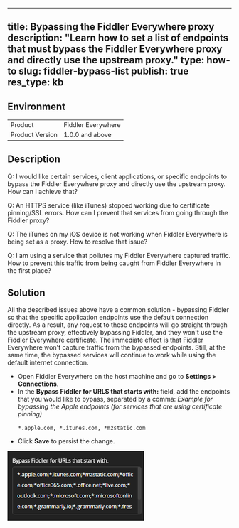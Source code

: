 

---
title: Bypassing the Fiddler Everywhere proxy
description: "Learn how to set a list of endpoints that must bypass the Fiddler Everywhere proxy and directly use the upstream proxy."
type: how-to
slug: fiddler-bypass-list
publish: true
res_type: kb
---


## Environment

|   |   |
|---|---|
| Product   | Fiddler Everywhere |
| Product Version | 1.0.0 and above  |



## Description


Q: I would like certain services, client applications, or specific endpoints to bypass the Fiddler Everywhere proxy and directly use the upstream proxy. How can I achieve that?

Q: An HTTPS service (like iTunes) stopped working due to certificate pinning/SSL errors. How can I prevent that services from going through the Fiddler proxy?

Q: The iTunes on my iOS device is not working when Fiddler Everywhere is being set as a proxy. How to resolve that issue?

Q: I am using a service that pollutes my Fiddler Everywhere captured traffic. How to prevent this traffic from being caught from Fiddler Everywhere in the first place?



## Solution


All the described issues above have a common solution - bypassing Fiddler so that the specific application endpoints use the default connection directly. As a result, any request to these endpoints will go straight through the upstream proxy, effectively bypassing Fiddler, and they won't use the Fiddler Everywhere certificate. The immediate effect is that Fiddler Everywhere won't capture traffic from the bypassed endpoints. Still, at the same time, the bypassed services will continue to work while using the default internet connection.


- Open Fiddler Everywhere on the host machine and go to **Settings > Connections**.
- In the **Bypass Fiddler for URLS that starts with:** field, add the endpoints that you would like to bypass, separated by a comma:
    _Example for bypassing the Apple endpoints (for services that are using certificate pinning)_
    ```
    *.apple.com, *.itunes.com, *mzstatic.com
    ```
- Click **Save** to persist the change.

![Example bypass list](../images//kb//bypass/bypass-endpoints.png)